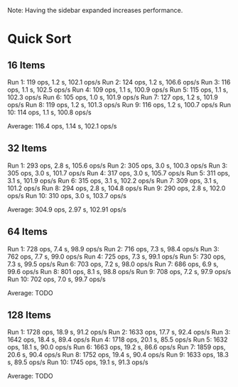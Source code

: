 Note: Having the sidebar expanded increases performance.

Quick Sort
==========

16 Items
--------

Run 1: 119 ops, 1.2 s, 102.1 ops/s
Run 2: 124 ops, 1.2 s, 106.6 ops/s
Run 3: 116 ops, 1.1 s, 102.5 ops/s
Run 4: 109 ops, 1.1 s, 100.9 ops/s
Run 5: 115 ops, 1.1 s, 102.3 ops/s
Run 6: 105 ops, 1.0 s, 101.9 ops/s
Run 7: 127 ops, 1.2 s, 101.9 ops/s
Run 8: 119 ops, 1.2 s, 101.3 ops/s
Run 9: 116 ops, 1.2 s, 100.7 ops/s
Run 10: 114 ops, 1.1 s, 100.8 ops/s

Average: 116.4 ops, 1.14 s, 102.1 ops/s

32 Items
--------

Run 1: 293 ops, 2.8 s, 105.6 ops/s
Run 2: 305 ops, 3.0 s, 100.3 ops/s
Run 3: 305 ops, 3.0 s, 101.7 ops/s
Run 4: 317 ops, 3.0 s, 105.7 ops/s
Run 5: 311 ops, 3.1 s, 101.9 ops/s
Run 6: 315 ops, 3.1 s, 102.2 ops/s
Run 7: 309 ops, 3.1 s, 101.2 ops/s
Run 8: 294 ops, 2.8 s, 104.8 ops/s
Run 9: 290 ops, 2.8 s, 102.0 ops/s
Run 10: 310 ops, 3.0 s, 103.7 ops/s

Average: 304.9 ops, 2.97 s, 102.91 ops/s

64 Items
--------

Run 1: 728 ops, 7.4 s, 98.9 ops/s
Run 2: 716 ops, 7.3 s, 98.4 ops/s
Run 3: 762 ops, 7.7 s, 99.0 ops/s
Run 4: 725 ops, 7.3 s, 99.1 ops/s
Run 5: 730 ops, 7.3 s, 99.5 ops/s
Run 6: 703 ops, 7.2 s, 98.0 ops/s
Run 7: 686 ops, 6.9 s, 99.6 ops/s
Run 8: 801 ops, 8.1 s, 98.8 ops/s
Run 9: 708 ops, 7.2 s, 97.9 ops/s
Run 10: 702 ops, 7.0 s, 99.7 ops/s

Average: TODO

128 Items
---------

Run 1: 1728 ops, 18.9 s, 91.2 ops/s
Run 2: 1633 ops, 17.7 s, 92.4 ops/s
Run 3: 1642 ops, 18.4 s, 89.4 ops/s
Run 4: 1718 ops, 20.1 s, 85.5 ops/s
Run 5: 1632 ops, 18.1 s, 90.0 ops/s
Run 6: 1663 ops, 19.2 s, 86.6 ops/s
Run 7: 1859 ops, 20.6 s, 90.4 ops/s
Run 8: 1752 ops, 19.4 s, 90.4 ops/s
Run 9: 1633 ops, 18.3 s, 89.5 ops/s
Run 10: 1745 ops, 19.1 s, 91.3 ops/s

Average: TODO